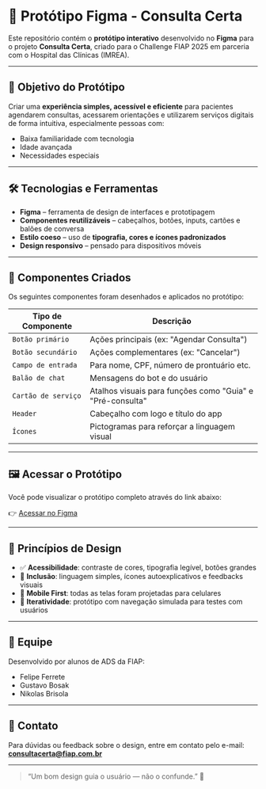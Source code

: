 # 🧩 Protótipo Figma - Consulta Certa

Este repositório contém o **protótipo interativo** desenvolvido no **Figma** para o projeto **Consulta Certa**, criado para o Challenge FIAP 2025 em parceria com o Hospital das Clínicas (IMREA).

---

## 🎯 Objetivo do Protótipo

Criar uma **experiência simples, acessível e eficiente** para pacientes agendarem consultas, acessarem orientações e utilizarem serviços digitais de forma intuitiva, especialmente pessoas com:

- Baixa familiaridade com tecnologia
- Idade avançada
- Necessidades especiais

---

## 🛠️ Tecnologias e Ferramentas

- **Figma** – ferramenta de design de interfaces e prototipagem
- **Componentes reutilizáveis** – cabeçalhos, botões, inputs, cartões e balões de conversa
- **Estilo coeso** – uso de **tipografia, cores e ícones padronizados**
- **Design responsivo** – pensado para dispositivos móveis

---

## 🧱 Componentes Criados

Os seguintes componentes foram desenhados e aplicados no protótipo:

| Tipo de Componente | Descrição |
|--------------------|-----------|
| `Botão primário`   | Ações principais (ex: "Agendar Consulta") |
| `Botão secundário` | Ações complementares (ex: "Cancelar") |
| `Campo de entrada` | Para nome, CPF, número de prontuário etc. |
| `Balão de chat`    | Mensagens do bot e do usuário |
| `Cartão de serviço`| Atalhos visuais para funções como "Guia" e "Pré-consulta" |
| `Header`           | Cabeçalho com logo e título do app |
| `Ícones`           | Pictogramas para reforçar a linguagem visual |

---

## 🖼️ Acessar o Protótipo

Você pode visualizar o protótipo completo através do link abaixo:

👉 [Acessar no Figma]([https://www.figma.com/file/SEU-LINK-AQUI](https://www.figma.com/design/wOwdb8LrOg3WPYmb0ghDap/Consulta-Certa?node-id=1-3&t=tizFT8KJ56d4QdS3-1))

---

## 📐 Princípios de Design

- ✅ **Acessibilidade**: contraste de cores, tipografia legível, botões grandes
- 🤝 **Inclusão**: linguagem simples, ícones autoexplicativos e feedbacks visuais
- 📱 **Mobile First**: todas as telas foram projetadas para celulares
- 🔁 **Iteratividade**: protótipo com navegação simulada para testes com usuários

---

## 👥 Equipe

Desenvolvido por alunos de ADS da FIAP:

- Felipe Ferrete
- Gustavo Bosak
- Nikolas Brisola

---

## 📩 Contato

Para dúvidas ou feedback sobre o design, entre em contato pelo e-mail: **consultacerta@fiap.com.br**

---

> “Um bom design guia o usuário — não o confunde.” 🎨
